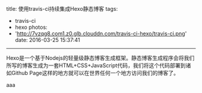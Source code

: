 title: 使用travis-ci持续集成Hexo静态博客
tags:
  - travis-ci
  - hexo
photos:
  - 'http://7vzqg8.com1.z0.glb.clouddn.com/travis-ci-hexo/travis-ci.png'
date: 2016-03-25 15:37:41
---
Hexo是一个基于Nodejs的轻量级静态博客生成框架。静态博客生成程序会将我们所写的博客生成为一套HTML+CSS+JavaScript代码，我们将这个代码部署到诸如Github Page这样的地方就可以在世界任何一个地方访问我们的博客了。
<!--more--><!-- indicate-the-source -->
aaa
